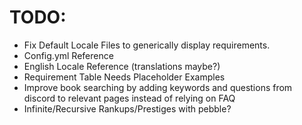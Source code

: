 # TODO:
- Fix Default Locale Files to generically display requirements.
- Config.yml Reference
- English Locale Reference (translations maybe?)
- Requirement Table Needs Placeholder Examples
- Improve book searching by adding keywords and questions from discord to relevant pages instead of relying on FAQ
- Infinite/Recursive Rankups/Prestiges with pebble?
